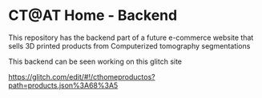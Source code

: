 # CT@AT Home - Backend

This repository has the backend part of a future e-commerce website that sells 3D printed products from Computerized tomography segmentations

This backend can be seen working on this glitch site

https://glitch.com/edit/#!/cthomeproductos?path=products.json%3A68%3A5
